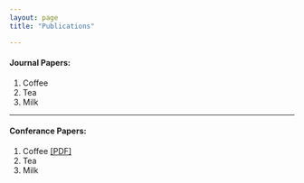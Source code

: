 ```yaml
---
layout: page
title: "Publications"

---
```

<h4>Journal Papers:</h4>
<ol>
  <li>Coffee</li>
  <li>Tea</li>
  <li>Milk</li>
</ol>
<hr>
<h4>Conferance Papers:</h4>
<ol>
  <li>Coffee <a href="paper.pdf">[PDF]</a> </li>
  <li>Tea</li>
  <li>Milk</li>
</ol>
